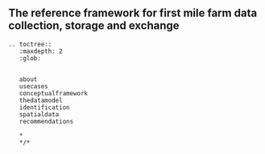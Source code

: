 <style><!--

.wy-table-responsive table td {
  /* !important prevents the common CSS stylesheets from overriding
     this as on RTD they are loaded after this stylesheet */
  white-space: normal !important;
}

.wy-table-responsive {
  overflow: visible !important;
}


--></style>

## The reference framework for first mile farm data collection, storage and exchange

```eval_rst
.. toctree::
   :maxdepth: 2
   :glob:

   
   about
   usecases
   conceptualframework
   thedatamodel
   identification
   spatialdata
   recommendations

   *
   */*

```



